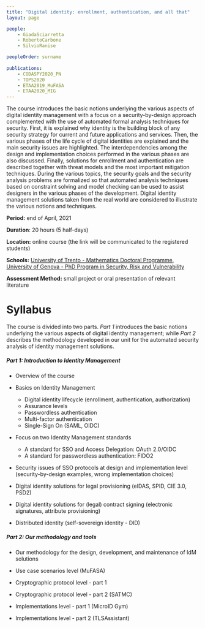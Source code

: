 ```yaml
---
title: "Digital identity: enrollment, authentication, and all that"
layout: page

people:
    - GiadaSciarretta
    - RobertoCarbone
    - SilvioRanise

peopleOrder: surname
      
publications:
    - CODASPY2020_PN
    - TOPS2020
    - ETAA2019_MuFASA
    - ETAA2020_MIG
---
```


The course introduces the basic notions underlying the various aspects of digital identity management with a focus on a security-by-design approach complemented with the use of automated formal analysis techniques for security. First, it is explained why identity is the building block of any security strategy for current and future applications and services. Then, the various phases of the life cycle of digital identities are explained and the main security issues are highlighted. The interdependencies among the design and implementation choices performed in the various phases are also discussed.  Finally, solutions for enrollment and authentication are described together with threat models and the most important mitigation techniques.  During the various topics, the security goals and the security analysis problems are formalized so that automated analysis techniques based on constraint solving and model checking can be used to assist designers in the various phases of the development. Digital identity management solutions taken from the real world are considered to illustrate the various notions and techniques.

**Period:** end of April, 2021 

**Duration**: 20 hours (5 half-days)

**Location:** online course (the link will be communicated to the registered students)

**Schools:** [University of Trento - Mathematics Doctoral Programme](https://www.unitn.it/drmath/46/courses),  [University of Genova - PhD Program in Security, Risk and Vulnerability](https://sicurezza.unige.it/)

**Assessment Method:** small project or oral presentation of relevant literature

# Syllabus

The course is divided into two parts. *Part 1* introduces the basic notions underlying the various aspects of digital identity management; while *Part 2* describes the methodology developed in our unit for the automated security analysis of identity management solutions.

##### Part 1: Introduction to Identity Management 

- Overview of the course

- Basics on Identity Management
  - Digital identity lifecycle (enrollment, authentication, authorization)
  - Assurance levels
  - Passwordless authentication 
  - Multi-factor authentication 
  - Single-Sign On (SAML, OIDC)
- Focus on two Identity Management standards
  - A standard for SSO and Access Delegation: OAuth 2.0/OIDC  
  - A standard for passwordless authentication: FIDO2 
- Security issues of SSO protocols at design and implementation level (security-by-design examples, wrong implementation choices) 
- Digital identity solutions for legal provisioning (eIDAS, SPID, CIE 3.0, PSD2)
- Digital identity solutions for (legal) contract signing (electronic signatures, attribute provisioning)  
- Distributed identity (self-sovereign identity - DID) 

##### Part 2: Our methodology and tools 

- Our methodology for the design, development, and maintenance of IdM solutions 

- Use case scenarios level (MuFASA)

- Cryptographic protocol level - part 1

- Cryptographic protocol level - part 2 (SATMC)

- Implementations level - part 1 (MicroID Gym)

- Implementations level - part 2 (TLSAssistant)


